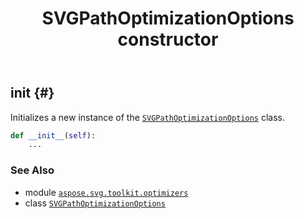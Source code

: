 ﻿---
title: SVGPathOptimizationOptions constructor
second_title: Aspose.SVG for Python via .NET API References
description: 
type: docs
weight: 10
url: /python-net/aspose.svg.toolkit.optimizers/svgpathoptimizationoptions/__init__/
is_root: false
---

## __init__ {#}

Initializes a new instance of the [`SVGPathOptimizationOptions`](/svg/python-net/aspose.svg.toolkit.optimizers/svgpathoptimizationoptions) class.



```python
def __init__(self):
    ...
```





### See Also
* module [`aspose.svg.toolkit.optimizers`](../../)
* class [`SVGPathOptimizationOptions`](/svg/python-net/aspose.svg.toolkit.optimizers/svgpathoptimizationoptions)
